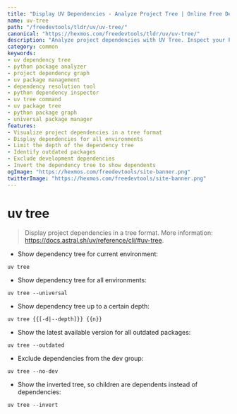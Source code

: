 ```yaml
---
title: "Display UV Dependencies - Analyze Project Tree | Online Free DevTools by Hexmos"
name: uv-tree
path: "/freedevtools/tldr/uv/uv-tree/"
canonical: "https://hexmos.com/freedevtools/tldr/uv/uv-tree/"
description: "Analyze project dependencies with UV Tree. Inspect your Python project's dependency graph to understand relationships and identify potential issues. Free online tool, no registration required."
category: common
keywords:
- uv dependency tree
- python package analyzer
- project dependency graph
- uv package management
- dependency resolution tool
- python dependency inspector
- uv tree command
- uv package tree
- python package graph
- universal package manager
features:
- Visualize project dependencies in a tree format
- Display dependencies for all environments
- Limit the depth of the dependency tree
- Identify outdated packages
- Exclude development dependencies
- Invert the dependency tree to show dependents
ogImage: "https://hexmos.com/freedevtools/site-banner.png"
twitterImage: "https://hexmos.com/freedevtools/site-banner.png"
---
```


# uv tree

> Display project dependencies in a tree format.
> More information: <https://docs.astral.sh/uv/reference/cli/#uv-tree>.

- Show dependency tree for current environment:

`uv tree`

- Show dependency tree for all environments:

`uv tree --universal`

- Show dependency tree up to a certain depth:

`uv tree {{[-d|--depth]}} {{n}}`

- Show the latest available version for all outdated packages:

`uv tree --outdated`

- Exclude dependencies from the dev group:

`uv tree --no-dev`

- Show the inverted tree, so children are dependents instead of dependencies:

`uv tree --invert`
